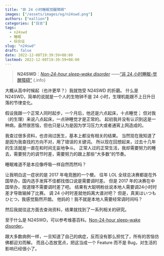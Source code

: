 ```yaml
---
title: "非 24 小时睡眠觉醒障碍"
images: ["/assets/images/og/n24swd.png"]
authors: ["eallion"]
categories: ["日志"]
tags: 
  - n24swd
  - 睡眠
  - 综合征
slug: "n24swd"
draft: false
date: 2022-12-08T19:39:59+08:00
lastmod: 2022-12-08T19:39:59+08:00
---
```


> **N24SWD**：[*Non-24-hour sleep–wake disorder*](https://en.wikipedia.org/wiki/Non-24-hour_sleep%E2%80%93wake_disorder) ——[“非 24 小时睡眠-觉醒障碍”](https://en.wikipedia.org/wiki/Non-24-hour_sleep%E2%80%93wake_disorder)
{.info}

大概从高中时候起（也许更早？）我就饱受 N24SWD 的折磨。
什么是 N24SWD，简单的说就是一个人的生物钟不是 24 小时，生理机能跟不上日升日落的节律变化。

假设我跟一个正常人同时起步，一个月后，他还是六点起床，十点睡觉；
但对我（的生理）来说八点起床，一点钟睡觉才是正常的。
起初我并没有认识到这是一种病，虽然很苦恼，但也只是认为是因为学习压力大或者通宵上网造成的。

我查过很多资料，也咨询过医生，基本上都没有相关的结果。
当然现在我知道了是因为我查找的方向不对，用了错误的关键词。
所以现在回想起来，过去十几年的生活就是一直在和时间无妄地争斗。
正常人过的正常生活，我却需要努力的睡去，需要努力的调节时差，需要努力的跟上那些“大多数”的节奏。

睡眠难道不是本应像呼吸一样自然而然吗？

让我明白这一症状的是 2017 年电竞圈的一个梗。
往年 LOL 全球总决赛都是在外国举办，国内选手发挥不佳都找借口说是需要调时差。
但是 2017 年的决赛在中国举办，按道理不需要调时差了吧。
结果有大聪明粉丝说本地人需要调24小时时差才导致输掉了比赛。
调 24 小时时差就他妈离大谱对吧？
但是，真実はいつもひとつ，我感觉豁然开朗。
他妈的！我不就是本地人需要经常调时间吗？

然后我就往这方面去查询资料，结果就找到了一系列相关的研究。

至于什么是 N24SWD，可以参考维基百科。[Non-24-hour sleep–wake disorder](https://en.wikipedia.org/wiki/Non-24-hour_sleep%E2%80%93wake_disorder)。

跟大多数病例一样，一旦知道了自己的病症，反而没有那么担忧了，所有的苦恼仿佛都迎刃而解。
而且心态放宽点，把这当成一个 Feature 而不是 Bug，对生活的影响已经很小了。
